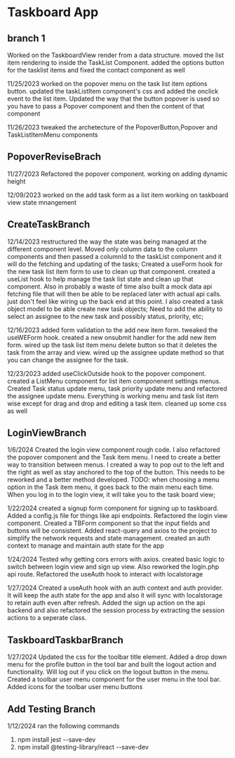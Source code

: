 # Taskboard App

## branch 1

Worked on the TaskboardView render from a data structure. moved the list item rendering to inside the TaskList Component. added the options button for the tasklist items and fixed the contact component as well

11/25/2023 worked on the popover menu on the task list item options button. updated the taskListItem component's css and added the onclick event to the list item. Updated the way that the button popover is used so you have to pass a Popover component and then the content of that component

11/26/2023 tweaked the archetecture of the PopoverButton,Popover and TaskListItemMenu components

## PopoverReviseBrach

11/27/2023 Refactored the popover component. working on adding dynamic height

12/09/2023 worked on the add task form as a list item working on taskboard view state mnangement

## CreateTaskBranch

12/14/2023 restructured the way the state was being managed at the different component level. Moved only column data to the column components and then passed a columnId to the taskList component and it will do the fetching and updating of the tasks; Created a useForm hook for the new task list item form to use to clean up that component. created a useList hook to help manage the task list state and clean up that component. Also in probably a waste of time also built a mock data api fetching file that will then be able to be replaced later with actual api calls.  just don't feel like wiring up the back end at this point.  I also created a task object model to be able create new task objects;  Need to add the ability to select an assignee to the new task and possibly status, priority, etc; 

12/16/2023 added form validation to the add new item form. tweaked the useWEForm hook. created a new onsubmit handler for the add new item form. wired up the task list item menu delete button so that it deletes the task from the array and view. wired up the assignee update method so that you can change the assignee for the task.

12/23/2023 added useClickOutside hook to the popover component. created a ListMenu component for list item componenent settings menus. Created Task status update menu, task priority update menu and refactored the assignee update menu. Everything is working menu and task list item wise except for drag and drop and editing a task item. cleaned up some css as well

## LoginViewBranch

1/6/2024 Created the login view component rough code. I also refactored the popover component and the Task item menu.  I need to create a better way to transition between menus. I created a way to pop out to the left and the right as well as stay anchored to the top of the button.  This needs to be reworked and a better method developed. TODO: when choosing a menu option in the Task item menu, it goes back to the main menu each time. When you log in to the login view, it will take you to the task board view;

1/22/2024 created a signup form component for signing up to taskboard. Added a config.js file for things like api endpoints. Refactored the login view component. Created a TBForm component so that the input fields and buttons will be consistent. Added react-query and axios to the project to simplify the network requests and state management. created an auth context to manage and maintain auth state for the app

1/24/2024 Tested why getting cors errors with axios. created basic logic to switch between login view and sign up view. Also reworked the login.php api route. Refactored the useAuth hook to interact with localstorage

1/27/2024 Created a useAuth hook with an auth context and auth provider. It will keep the auth state for the app and also it will sync with localstorage to retain auth even after refresh. Added the sign up action on the api backend and also refactored the session process by extracting the session actions to a seperate class.

## TaskboardTaskbarBranch

1/27/2024 Updated the css for the toolbar title element. Added a drop down menu for the profile button in the tool bar and built the logout action and functionality. Will log out if you click on the logout button in the menu. Created a toolbar user menu component for the user menu in the tool bar. Added icons for the toolbar user menu buttons

## Add Testing Branch

1/12/2024 ran the following commands

1. npm install jest --save-dev
2. npm install @testing-library/react --save-dev
